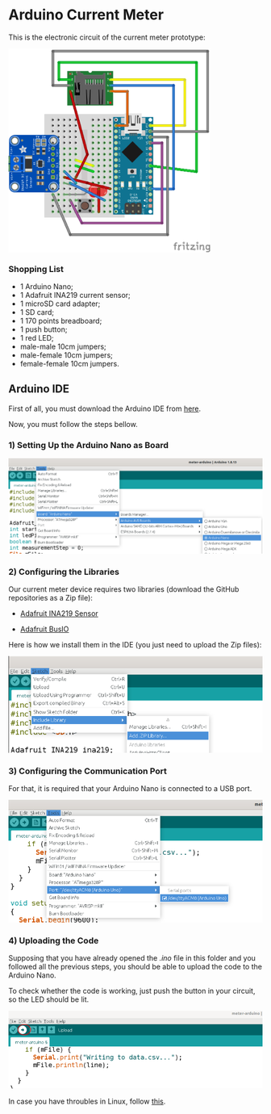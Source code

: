 # Arduino Current Meter

This is the electronic circuit of the current meter prototype:

<img src="img/circuit.png" align="center" width="400px">

### Shopping List

- 1 Arduino Nano;
- 1 Adafruit INA219 current sensor;
- 1 microSD card adapter;
- 1 SD card;
- 1 170 points breadboard;
- 1 push button;
- 1 red LED;
- male-male 10cm jumpers;
- male-female 10cm jumpers;
- female-female 10cm jumpers.


## Arduino IDE

First of all, you must download the Arduino IDE from [here](https://www.arduino.cc/en/software).

Now, you must follow the steps bellow.

### 1) Setting Up the Arduino Nano as Board

<img src="img/setup_nano.png">

### 2) Configuring the Libraries

Our current meter device requires two libraries (download the GitHub repositories as a Zip file):

- [Adafruit INA219 Sensor](https://github.com/adafruit/Adafruit_INA219)

- [Adafruit BusIO](https://github.com/adafruit/Adafruit_BusIO)

Here is how we install them in the IDE (you just need to upload the Zip files):

<img src="img/add_libraries.png">

### 3) Configuring the Communication Port

For that, it is required that your Arduino Nano is connected to a USB port. 

<img src="img/select_port.png">

### 4) Uploading the Code

Supposing that you have already opened the <i>.ino</i> file in this folder and you followed all the previous steps, you should be able to upload the code to the Arduino Nano.

To check whether the code is working, just push the button in your circuit, so the LED should be lit.

<img src="img/upload.png">

In case you have throubles in Linux, follow [this](https://forum.arduino.cc/t/permission-denied-on-dev-ttyacm0/475568).
